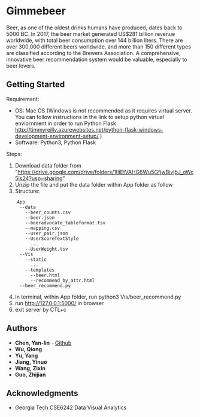 # Gimmebeer

Beer, as one of the oldest drinks humans have produced, dates back to 5000 BC. In 2017, the beer market generated US$281 billion revenue worldwide, with total beer consumption over 144 billion liters. There are over 300,000 different beers worldwide, and more than 150 different types are classified according to the Brewers Association. A comprehensive, innovative beer recommendation system would be valuable, especially to beer lovers.

## Getting Started

Requirement:
- OS: Mac OS (Windows is not recommended as it requires virtual server. You can follow instructions in the link to setup python virtual enviornment in order to run Python Flask http://timmyreilly.azurewebsites.net/python-flask-windows-development-environment-setup/ )
- Software: Python3, Python Flask

Steps:
1. Download data folder from "https://drive.google.com/drive/folders/1IIiEtVAHG6Wu5GfjwBivjbJ_oWc5Is24?usp=sharing"
2. Unzip the file and put the data folder within App folder as follow
3. Structure:
```
    App
     --data
       --beer_counts.csv
       --beer.json
       --beeradvocate_tableformat.tsv
       --mapping.csv
       --user_pair.json
       --UserScoreTextStyle
         ...
       --UserWeight.tsv
     --Vis
       --static
         ...
       --templates
         --beer.html
         --recommend_by_attr.html
     --beer_recommend.py
```
4. In terminal, within App folder, run python3 Vis/beer_recommend.py
5. run http://127.0.0.1:5000/ in browser
6. exit server by CTL+c

## Authors

* **Chen, Yan-lin** - [Github](https://github.com/ylc0006)
* **Wu, Qiong**
* **Yu, Yang**
* **Jiang, Yinuo**
* **Wang, Zixin**
* **Guo, Zhijian**

## Acknowledgments

* Georgia Tech CSE6242 Data Visual Analytics
